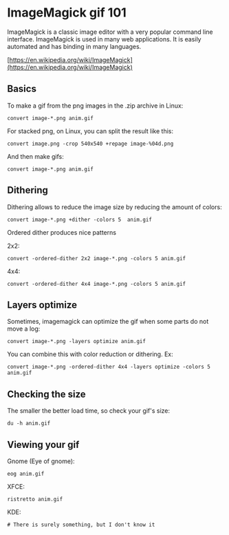 # ImageMagick gif 101

ImageMagick is a classic image editor with a very popular 
command line interface. ImageMagick is used in many web applications. 
It is easily automated and has binding in many languages.

[https://en.wikipedia.org/wiki/ImageMagick](https://en.wikipedia.org/wiki/ImageMagick)

## Basics

To make a gif from the png images in the .zip archive in Linux:

    convert image-*.png anim.gif

For stacked png, on Linux, you can split the result like this:

    convert image.png -crop 540x540 +repage image-%04d.png

And then make gifs:

    convert image-*.png anim.gif

## Dithering

Dithering allows to reduce the image size by reducing the amount of colors:

    convert image-*.png +dither -colors 5  anim.gif

Ordered dither produces nice patterns

2x2:

    convert -ordered-dither 2x2 image-*.png -colors 5 anim.gif

4x4:

	convert -ordered-dither 4x4 image-*.png -colors 5 anim.gif

## Layers optimize

Sometimes, imagemagick can optimize the gif when some parts do not move a log:

    convert image-*.png -layers optimize anim.gif
	
You can combine this with color reduction or dithering. Ex:

    convert image-*.png -ordered-dither 4x4 -layers optimize -colors 5 anim.gif

## Checking the size

The smaller the better load time, so check your gif's size:

    du -h anim.gif

## Viewing your gif

Gnome (Eye of gnome): 

    eog anim.gif

XFCE:

    ristretto anim.gif

KDE:

    # There is surely something, but I don't know it
